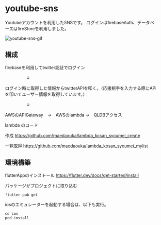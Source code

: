 # youtube-sns

Youtubeアカウントを利用したSNSです。
ログインはfirebaseAuth、データベースはfireStoreを利用しました。

![youtube-sns-gif](https://user-images.githubusercontent.com/29334692/105657418-abffa600-5f07-11eb-9856-b43da6e5354b.gif)

## 構成

firebaseを利用してtwitter認証でログイン

　　　　　↓

ログイン時に取得した情報からtwitterAPIを叩く。（応援相手を入力する際にAPIを叩いてユーザー情報を取得しています。）

　　　　　↓

AWSのAPIGateway　→　AWSのlambda →　QLDBアクセス


lambda のコード

作成
https://github.com/maedaouka/lambda_kosan_syoumei_create

一覧取得
https://github.com/maedaouka/lambda_kosan_syoumei_mylist

## 環境構築
flutterAppのインストール
https://flutter.dev/docs/get-started/install

パッケージがプロジェクトに取り込む
```
flutter pub get
```


iosのエミュレーターを起動する場合は、以下も実行。
```
cd ios
pod install
```
